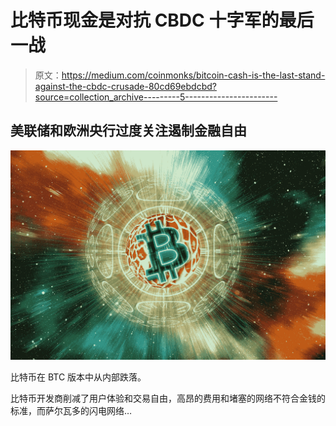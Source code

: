 # 比特币现金是对抗 CBDC 十字军的最后一战

> 原文：<https://medium.com/coinmonks/bitcoin-cash-is-the-last-stand-against-the-cbdc-crusade-80cd69ebdcbd?source=collection_archive---------5----------------------->

## 美联储和欧洲央行过度关注遏制金融自由

![](img/94c4f68e4ee64389476dd66b98b43a3a.png)

比特币在 BTC 版本中从内部跌落。

比特币开发商削减了用户体验和交易自由，高昂的费用和堵塞的网络不符合金钱的标准，而萨尔瓦多的闪电网络…
